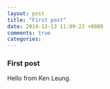 ```yaml
---
layout: post
title: "First post"
date: 2014-12-13 11:09:23 +0800
comments: true
categories: 
---
```


### First post

Hello from Ken Leung.